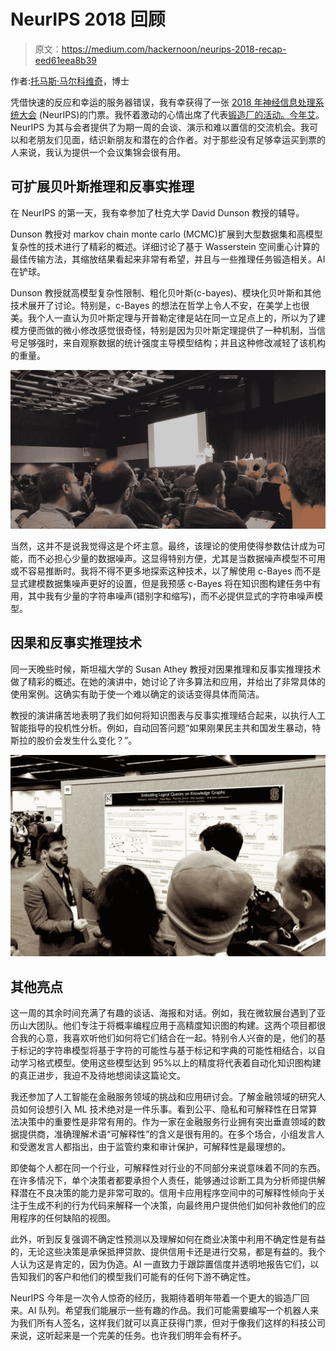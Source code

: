 # NeurIPS 2018 回顾

> 原文：<https://medium.com/hackernoon/neurips-2018-recap-eed61eea8b39>

作者:[托马斯·马尔科维奇](https://medium.com/u/39b1276e4d2e?source=post_page-----eed61eea8b39--------------------------------)，博士

凭借快速的反应和幸运的服务器错误，我有幸获得了一张 [2018 年神经信息处理系统大会](https://nips.cc) (NeurIPS)的门票。我怀着激动的心情出席了代表[锻造厂的活动。今年艾](http://www.forge.ai)。NeurIPS 为其与会者提供了为期一周的会谈、演示和难以置信的交流机会。我可以和老朋友们见面，结识新朋友和潜在的合作者。对于那些没有足够幸运买到票的人来说，我认为提供一个会议集锦会很有用。

## 可扩展贝叶斯推理和反事实推理

在 NeurIPS 的第一天，我有幸参加了杜克大学 David Dunson 教授的辅导。

Dunson 教授对 markov chain monte carlo (MCMC)扩展到大型数据集和高模型复杂性的技术进行了精彩的概述。详细讨论了基于 Wasserstein 空间重心计算的最佳传输方法，其缩放结果看起来非常有希望，并且与一些推理任务锻造相关。AI 在铲球。

Dunson 教授就高模型复杂性限制、粗化贝叶斯(c-bayes)、模块化贝叶斯和其他技术展开了讨论。特别是，c-Bayes 的想法在哲学上令人不安，在美学上也很美。我个人一直认为贝叶斯定理与开普勒定律是站在同一立足点上的，所以为了建模方便而做的微小修改感觉很奇怪，特别是因为贝叶斯定理提供了一种机制，当信号足够强时，来自观察数据的统计强度主导模型结构；并且这种修改减轻了该机构的重量。

![](img/7d5cf52b1814244588cb2574353deabb.png)

当然，这并不是说我觉得这是个坏主意。最终，该理论的使用使得参数估计成为可能，而不必担心少量的数据噪声。这显得特别方便，尤其是当数据噪声模型不可用或不容易推断时。我将不得不更多地探索这种技术，以了解使用 c-Bayes 而不是显式建模数据集噪声更好的设置，但是我预感 c-Bayes 将在知识图构建任务中有用，其中我有少量的字符串噪声(错别字和缩写)，而不必提供显式的字符串噪声模型。

## 因果和反事实推理技术

同一天晚些时候，斯坦福大学的 Susan Athey 教授对因果推理和反事实推理技术做了精彩的概述。在她的演讲中，她讨论了许多算法和应用，并给出了非常具体的使用案例。这确实有助于使一个难以确定的谈话变得具体而简洁。

教授的演讲痛苦地表明了我们如何将知识图表与反事实推理结合起来，以执行人工智能指导的投机性分析。例如，自动回答问题“如果刚果民主共和国发生暴动，特斯拉的股价会发生什么变化？”。

![](img/ae7c938b86d8aa0759da597bc57c974a.png)

## 其他亮点

这一周的其余时间充满了有趣的谈话、海报和对话。例如，我在微软展台遇到了亚历山大团队。他们专注于将概率编程应用于高精度知识图的构建。这两个项目都很合我的心意，我喜欢听他们如何将它们结合在一起。特别令人兴奋的是，他们的基于标记的字符串模型将基于字符的可能性与基于标记和字典的可能性相结合，以自动学习格式模型。使用这些模型达到 95%以上的精度将代表着自动化知识图构建的真正进步，我迫不及待地想阅读这篇论文。

我还参加了人工智能在金融服务领域的挑战和应用研讨会。了解金融领域的研究人员如何设想引入 ML 技术绝对是一件乐事。看到公平、隐私和可解释性在日常算法决策中的重要性是非常有用的。作为一家在金融服务行业拥有突出垂直领域的数据提供商，准确理解术语“可解释性”的含义是很有用的。在多个场合，小组发言人和受邀发言人都指出，由于监管约束和审计保护，可解释性是最理想的。

即使每个人都在同一个行业，可解释性对行业的不同部分来说意味着不同的东西。在许多情况下，单个决策者都要承担个人责任，能够通过诊断工具为分析师提供解释潜在不良决策的能力是非常可取的。信用卡应用程序空间中的可解释性倾向于关注于生成不利的行为代码来解释一个决策，向最终用户提供他们如何补救他们的应用程序的任何缺陷的视图。

此外，听到反复强调不确定性预测以及理解如何在商业决策中利用不确定性是有益的，无论这些决策是承保抵押贷款、提供信用卡还是进行交易，都是有益的。我个人认为这是肯定的，因为伪造。AI 一直致力于跟踪置信度并透明地报告它们，以告知我们的客户和他们的模型我们可能有的任何下游不确定性。

NeurIPS 今年是一次令人惊奇的经历，我期待着明年带着一个更大的锻造厂回来。AI 队列。希望我们能展示一些有趣的作品。我们可能需要编写一个机器人来为我们所有人签名，这样我们就可以真正获得门票，但对于像我们这样的科技公司来说，这听起来是一个完美的任务。也许我们明年会有杯子。
